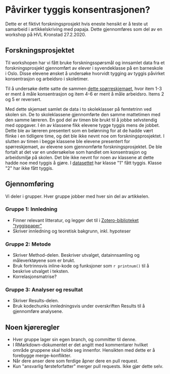 # Påvirker tyggis konsentrasjonen?
Dette er et fiktivt forskningsprosjekt hvis eneste hensikt er å teste ut samarbeid i artikkelskriving med papaja. Dette gjennomføres som del av en workshop på HVL Kronstad 27.2.2020.

## Forskningsprosjektet
Til workshopen har vi fått bruke forskningsspørsmål og innsamlet data fra et forskningsprosjekt gjennomført av elever i syvendeklasse på en barneskole i Oslo. Disse elevene ønsket å undersøke hvorvidt tygging av tyggis påvirket konsentrasjon og arbeidsro i skoletimer.

Til å undersøke dette satte de sammen [dette spørreskjemaet](spørreskjema.pdf), hvor item 1-3 er ment å måle konsentrasjon og item 4-6 er ment å måle arbeidsro. Items 2 og 5 er reversert.

Med dette skjemaet samlet de data i to skoleklasser på femtetrinn ved skolen sin. De to skoleklassene gjennomførte den samme mattetimen med den samme læreren. En god del av timen ble brukt til å jobbe selvstendig med oppgaver. I én av klassene fikk elevene tygge tyggis mens de jobbet. Dette ble av læreren presentert som en belønning for at de hadde vært flinke i en tidligere time, og det ble ikke nevnt noe om forskningsprosjektet. I slutten av timen i begge klassene ble elevene presentert for spørreskjemaet, av elevene som gjennomførte forskningsprosjektet. De ble fortalt at det var en undersøkelse som handlet om konsentrasjon og arbeidsmiljø på skolen. Det ble ikke nevnt for noen av klassene at dette hadde noe med tyggis å gjøre. I [datasettet](data/tyggisdata.csv) har klasse "1" fått tyggis. Klasse "2" har ikke fått tyggis.

## Gjennomføring
Vi deler i grupper. Hver gruppe jobber med hver sin del av artikkelen.

### Gruppe 1: Innledning
- Finner relevant litteratur, og legger det til i [Zotero-biblioteket "tyggispaper"](https://www.zotero.org/groups/2450746/tyggispaper)
- Skriver innledning og teoretisk bakgrunn, inkl. hypoteser

### Gruppe 2: Metode
- Skriver Method-delen. Beskriver utvalget, datainnsamling og måleverktøyene som er brukt.
- Bruk fortrinnsvis inline-kode og funksjoner som `r printnum()` til å beskrive utvalget i teksten.
- Korrelasjonsmatrise?

### Gruppe 3: Analyser og resultat
- Skriver Results-delen.
- Bruk kodechunks innledningsvis under overskriften Results til å gjennomføre analysene.

## Noen kjøreregler
- Hver gruppe lager sin egen branch, og committer til denne.
- I RMarkdown-dokumentet er det angitt med kommentarer hvilket område gruppene skal holde seg innenfor. Hensikten med dette er å forebygge merge-konflikter.
- Når dere anser dere som ferdige åpner dere en pull request.
- Kun "ansvarlig førsteforfatter" merger pull requests. Ikke gjør dette selv.
